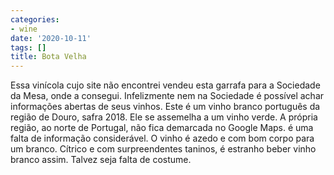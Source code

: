 ```yaml
---
categories:
- wine
date: '2020-10-11'
tags: []
title: Bota Velha
---
```


Essa vinícola cujo site não encontrei vendeu esta garrafa para a Sociedade da Mesa, onde a consegui. Infelizmente nem na Sociedade é possível achar informações abertas de seus vinhos. Este é um vinho branco português da região de Douro, safra 2018. Ele se assemelha a um vinho verde. A própria região, ao norte de Portugal, não fica demarcada no Google Maps. é uma falta de informação considerável. O vinho é azedo e com bom corpo para um branco. Cítrico e com surpreendentes taninos, é estranho beber vinho branco assim. Talvez seja falta de costume.